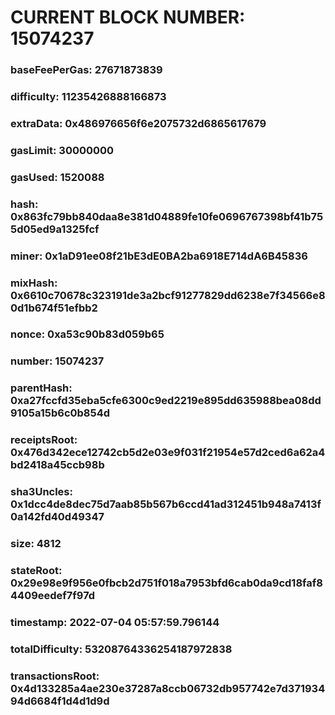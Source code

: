 # CURRENT BLOCK NUMBER: 15074237

### baseFeePerGas: 27671873839
### difficulty: 11235426888166873
### extraData: 0x486976656f6e2075732d6865617679
### gasLimit: 30000000
### gasUsed: 1520088
### hash: 0x863fc79bb840daa8e381d04889fe10fe0696767398bf41b755d05ed9a1325fcf
### miner: 0x1aD91ee08f21bE3dE0BA2ba6918E714dA6B45836
### mixHash: 0x6610c70678c323191de3a2bcf91277829dd6238e7f34566e80d1b674f51efbb2
### nonce: 0xa53c90b83d059b65
### number: 15074237
### parentHash: 0xa27fccfd35eba5cfe6300c9ed2219e895dd635988bea08dd9105a15b6c0b854d
### receiptsRoot: 0x476d342ece12742cb5d2e03e9f031f21954e57d2ced6a62a4bd2418a45ccb98b
### sha3Uncles: 0x1dcc4de8dec75d7aab85b567b6ccd41ad312451b948a7413f0a142fd40d49347
### size: 4812
### stateRoot: 0x29e98e9f956e0fbcb2d751f018a7953bfd6cab0da9cd18faf84409eedef7f97d
### timestamp: 2022-07-04 05:57:59.796144
### totalDifficulty: 53208764336254187972838
### transactionsRoot: 0x4d133285a4ae230e37287a8ccb06732db957742e7d37193494d6684f1d4d1d9d

